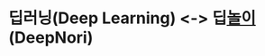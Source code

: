 # 딥러닝(Deep Learning) <-> 딥[놀이](https://translate.google.com/?sl=auto&tl=en&text=%EB%86%80%EC%9D%B4&op=translate)(DeepNori)
